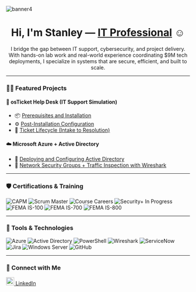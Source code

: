 ![banner4](https://github.com/user-attachments/assets/cf5a1aaa-abf8-4d9d-85a1-b92442909f03)

<h1 align="center">Hi, I'm Stanley — <a href="https://www.linkedin.com/in/stanley-dansby-b77247175/">IT Professional</a> ☺</h1>

<p align="center">
  I bridge the gap between IT support, cybersecurity, and project delivery. <br>
  With hands-on lab work and real-world experience coordinating $9M tech deployments, I specialize in systems that are secure, efficient, and built to scale.
</p>

---

### 👨‍💻 Featured Projects

#### 🧰 osTicket Help Desk (IT Support Simulation)
- 📦 [Prerequisites and Installation](https://github.com/StanleyD3/osticket-prereqs)
- ⚙️ [Post-Installation Configuration](https://github.com/StanleyD3/post-install-config)
- 🔁 [Ticket Lifecycle (Intake to Resolution)](https://github.com/StanleyD3/ticket-lifecycle)

#### ☁️ Microsoft Azure + Active Directory
- 🏢 [Deploying and Configuring Active Directory](https://github.com/StanleyD3/configure-ad)
- 🔐 [Network Security Groups + Traffic Inspection with Wireshark](https://github.com/StanleyD3/azure-network-protocols)

---

### 🛡️ Certifications & Training

![CAPM](https://img.shields.io/badge/CAPM-Project%20Management-blue?style=for-the-badge&logo=project&logoColor=white)
![Scrum Master](https://img.shields.io/badge/Scrum%20Master-Certified-brightgreen?style=for-the-badge&logo=scrumalliance&logoColor=white)
![Course Careers](https://img.shields.io/badge/Course%20Careers-IT%20Support%20Graduate-blueviolet?style=for-the-badge&logo=graduation-cap&logoColor=white)
![Security+ In Progress](https://img.shields.io/badge/CompTIA%20Security%2B-In%20Progress-red?style=for-the-badge&logo=comptia&logoColor=white)
![FEMA IS-100](https://img.shields.io/badge/FEMA%20IS--100-ICS%20Basics-informational?style=for-the-badge&logo=gov&logoColor=white)
![FEMA IS-700](https://img.shields.io/badge/FEMA%20IS--700-NIMS%20Overview-blue?style=for-the-badge&logo=gov&logoColor=white)
![FEMA IS-800](https://img.shields.io/badge/FEMA%20IS--800-National%20Framework-darkblue?style=for-the-badge&logo=gov&logoColor=white)

---

### 🧰 Tools & Technologies

![Azure](https://img.shields.io/badge/Azure-0078D4?style=for-the-badge&logo=microsoftazure&logoColor=white)
![Active Directory](https://img.shields.io/badge/Active%20Directory-003366?style=for-the-badge&logo=microsoft&logoColor=white)
![PowerShell](https://img.shields.io/badge/PowerShell-5391FE?style=for-the-badge&logo=powershell&logoColor=white)
![Wireshark](https://img.shields.io/badge/Wireshark-1679A7?style=for-the-badge&logo=wireshark&logoColor=white)
![ServiceNow](https://img.shields.io/badge/ServiceNow-008000?style=for-the-badge&logo=servicenow&logoColor=white)
![Jira](https://img.shields.io/badge/Jira-0052CC?style=for-the-badge&logo=jira&logoColor=white)
![Windows Server](https://img.shields.io/badge/Windows%20Server-0078D4?style=for-the-badge&logo=windows&logoColor=white)
![GitHub](https://img.shields.io/badge/GitHub-181717?style=for-the-badge&logo=github&logoColor=white)

---

### 🤝 Connect with Me

<p align="left">
  <a href="https://linkedin.com/in/stanley-dansby-b77247175/">
    <img alt="LinkedIn" width="22px" src="https://cdn.jsdelivr.net/npm/simple-icons@v3/icons/linkedin.svg" />
    LinkedIn
  </a>
</p>

